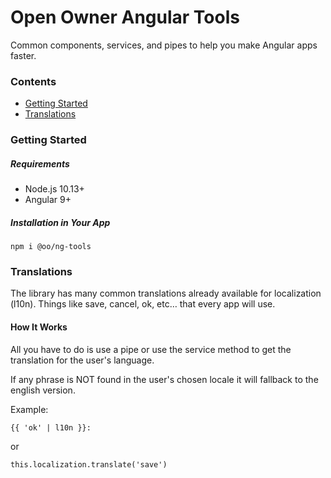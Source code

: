 # Open Owner Angular Tools

Common components, services, and pipes to help you make Angular apps faster.

### Contents

- [Getting Started](#getting-started)
- [Translations](#translations)

### Getting Started

##### Requirements

* Node.js 10.13+
* Angular 9+

##### Installation in Your App

`npm i @oo/ng-tools`

### Translations
The library has many common translations already available for localization (l10n).
Things like save, cancel, ok, etc… that every app will use.

#### How It Works
All you have to do is use a pipe or use the service method to get the translation for the user's language.

If any phrase is NOT found in the user's chosen locale it will fallback to the english version. 
 
Example:

```
{{ 'ok' | l10n }}:
```

or 

```
this.localization.translate('save')
```
